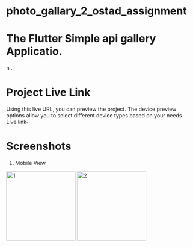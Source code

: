 # photo_gallary_2_ostad_assignment
# The Flutter Simple api gallery Applicatio.


n .
# Project Live Link
Using this live URL, you can preview the project. The device preview options allow you to select different device types based on your needs.<br />
Live link- 
<br />
# Screenshots
1. Mobile View 
<img width="184" alt="1" src="https://github.com/Abuessa265/Photo_Gallery_2_API_Ostad_assign/assets/76743694/e3de34ad-4f57-4229-b8bd-fe8a5a1f1696">


<img width="184" alt="2" src="https://github.com/Abuessa265/Photo_Gallery_2_API_Ostad_assign/assets/76743694/63147087-b252-4ec7-8870-3e878e00cf0f">






